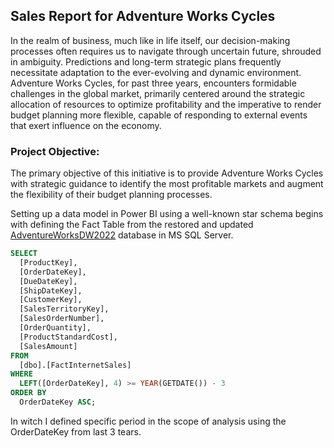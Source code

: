 ## Sales Report for Adventure Works Cycles

In the realm of business, much like in life itself, our decision-making processes often requires us to navigate through uncertain future, shrouded in ambiguity. Predictions and long-term strategic plans frequently necessitate adaptation to the ever-evolving and dynamic environment. 
Adventure Works Cycles, for past three years, encounters formidable challenges in the global market, primarily centered around the strategic allocation of resources to optimize profitability and the imperative to render budget planning more flexible, capable of responding to external events that exert influence on the economy.

### Project Objective:
The primary objective of this initiative is to provide Adventure Works Cycles with strategic guidance to identify the most profitable markets and augment the flexibility of their budget planning processes.

Setting up a data model in Power BI using a well-known star schema begins with defining the Fact Table from the restored and updated [AdventureWorksDW2022]([url](https://github.com/Microsoft/sql-server-samples/releases/download/adventureworks/AdventureWorksDW2022.bak)) database in MS SQL Server.
```sql
SELECT 
  [ProductKey], 
  [OrderDateKey], 
  [DueDateKey], 
  [ShipDateKey], 
  [CustomerKey],
  [SalesTerritoryKey],
  [SalesOrderNumber],
  [OrderQuantity],
  [ProductStandardCost],
  [SalesAmount]
FROM 
  [dbo].[FactInternetSales]
WHERE 
  LEFT([OrderDateKey], 4) >= YEAR(GETDATE()) - 3 
ORDER BY 
  OrderDateKey ASC;
```
In witch I defined specific period in the scope of analysis using the OrderDateKey from last 3 tears.
